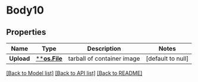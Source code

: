 # Body10

## Properties
Name | Type | Description | Notes
------------ | ------------- | ------------- | -------------
**Upload** | [****os.File**](*os.File.md) | tarball of container image | [default to null]

[[Back to Model list]](../README.md#documentation-for-models) [[Back to API list]](../README.md#documentation-for-api-endpoints) [[Back to README]](../README.md)

